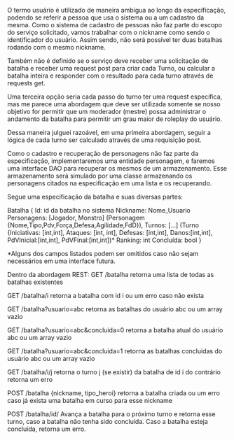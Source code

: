 O termo usuário é utilizado de maneira ambígua ao longo da especificação, podendo se referir a pessoa que usa o sistema ou a um cadastro da mesma. Como o sistema de cadastro de pessoas não faz parte do escopo do serviço solicitado, vamos trabalhar com o nickname como sendo o identificador do usuário. Assim sendo, não será possível ter duas batalhas rodando com o mesmo nickname.

Também não é definido se o serviço deve receber uma solicitação de batalha e receber uma request post para criar cada Turno, ou calcular a batalha inteira e responder com o resultado para cada turno através de requests get. 

Uma terceira opção seria cada passo do turno ter uma request específica, mas me parece uma abordagem que deve ser utilizada somente se nosso objetivo for permitir que um moderador (mestre) possa administrar o andamento da batalha para permitir um grau maior de roleplay do usuário.

Dessa maneira julguei razoável, em uma primeira abordagem, seguir a lógica de cada turno ser calculado através de uma requisição post.

Como o cadastro e recuperação de personagens não faz parte da especificação, implementaremos uma entidade personagem, e faremos uma interface DAO para recuperar os mesmos de um armazenamento. Esse armazenamento será simulado por uma classe armazenando os personagens citados na especificação em uma lista e os recuperando.

Segue uma especificação da batalha e suas diversas partes:

Batalha {
Id: id da batalha no sistema
Nickname: Nome_Usuario
Personagens: [Jogador, Monstro] (Personagem {Nome,Tipo,Pdv,Força,Defesa,Agilidade,FdD}),
Turnos: [...] (Turno {Iniciativas: [int,int], Ataques: [int, int], Defesas: [int,int], Danos:[int,int], PdVInicial:[int,int], PdVFinal:[int,int])*
Ranking: int
Concluída: bool
}

*Alguns dos campos listados podem ser omitidos caso não sejam necessários em uma interface futura.

Dentro da abordagem REST:
GET /batalha 
retorna uma lista de todas as batalhas existentes

GET /batalha/i
retorna a batalha com id i ou um erro caso não exista

GET /batalha?usuario=abc
retorna as batalhas do usuário abc ou um array vazio

GET /batalha?usuario=abc&concluida=0
retorna a batalha atual do usuário abc ou um array vazio

GET /batalha?usuario=abc&concluida=1
retorna as batalhas concluidas do usuário abc ou um array vazio

GET /batalha/i/j
retorna o turno j (se existir) da batalha de id i do contrário retorna um erro

POST /batalha {nickname, tipo_heroi}
retorna a batalha criada ou um erro caso já exista uma batalha em curso para esse nickname

POST /batalha/id/
Avança a batalha para o próximo turno e retorna esse turno, caso a batalha não tenha sido concluída. Caso a batalha esteja concluída, retorna um erro.